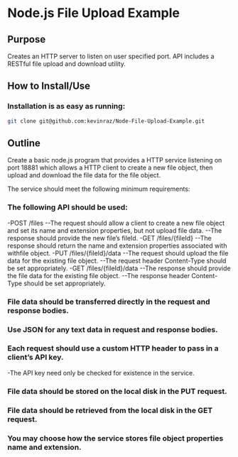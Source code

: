 Node.js File Upload Example
===============
## Purpose

Creates an HTTP server to listen on user specified port.
API includes a RESTful file upload and download utility.

## How to Install/Use

### Installation is as easy as running:
```bash
git clone git@github.com:kevinraz/Node-File-Upload-Example.git
```

## Outline
Create a basic node.js program that provides a HTTP service listening on port 18881 which allows a HTTP client to create a new file object, then upload and download the file data for the file object.

The service should meet the following minimum requirements:
### The following API should be used:
-POST /files
--The request should allow a client to create a new file object and set its name and extension properties, but not upload file data.
--The response should provide the new file’s fileId.
-GET /files/{fileId}
--The response should return the name and extension properties associated with withfile object.
-PUT /files/{fileId}/data
--The request should upload the file data for the existing file object.
--The request header Content-Type should be set appropriately.
-GET /files/{fileId}/data
--The response should provide the file data for the existing file object.
--The response header Content-Type should be set appropriately.
### File data should be transferred directly in the request and response bodies.
### Use JSON for any text data in request and response bodies.
### Each request should use a custom HTTP header to pass in a client’s API key.
-The API key need only be checked for existence in the service.
### File data should be stored on the local disk in the PUT request.
### File data should be retrieved from the local disk in the GET request.
### You may choose how the service stores file object properties name and extension.
